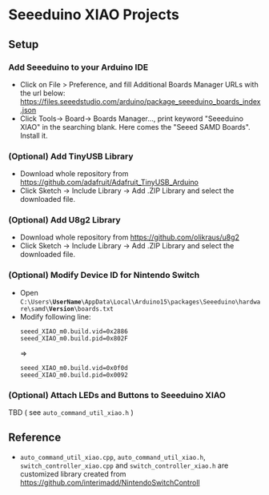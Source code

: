 # Seeeduino XIAO Projects

## Setup

### Add Seeeduino to your Arduino IDE
- Click on File > Preference, and fill Additional Boards Manager URLs with the url below:
https://files.seeedstudio.com/arduino/package_seeeduino_boards_index.json
- Click Tools-> Board-> Boards Manager..., print keyword "Seeeduino XIAO" in the searching blank. Here comes the "Seeed SAMD Boards". Install it.

### (Optional) Add TinyUSB Library
- Download whole repository from https://github.com/adafruit/Adafruit_TinyUSB_Arduino
- Click Sketch -> Include Library -> Add .ZIP Library and select the downloaded file.

### (Optional) Add U8g2 Library
- Download whole repository from https://github.com/olikraus/u8g2
- Click Sketch -> Include Library -> Add .ZIP Library and select the downloaded file.

### (Optional) Modify Device ID for Nintendo Switch
- Open `C:\Users\`**`UserName`**`\AppData\Local\Arduino15\packages\Seeeduino\hardware\samd\`**`Version`**`\boards.txt`
- Modify following line:
    ```
    seeed_XIAO_m0.build.vid=0x2886
    seeed_XIAO_m0.build.pid=0x802F
    ```
    ⇒
    ```
    seeed_XIAO_m0.build.vid=0x0f0d
    seeed_XIAO_m0.build.pid=0x0092
    ```

### (Optional) Attach LEDs and Buttons to Seeeduino XIAO
TBD ( see `auto_command_util_xiao.h` )

## Reference
- `auto_command_util_xiao.cpp`, `auto_command_util_xiao.h`, `switch_controller_xiao.cpp` and `switch_controller_xiao.h` are customized library created from https://github.com/interimadd/NintendoSwitchControll
